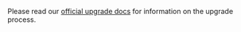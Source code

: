 Please read our [official upgrade docs](https://www.astronomer.io/docs/enterprise/v0.25/manage-astronomer/upgrade-to-0-28) for information on the upgrade process.
